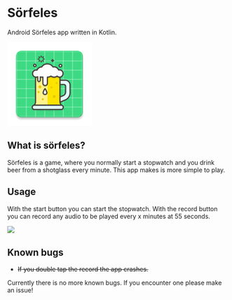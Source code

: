 # Sörfeles
Android Sörfeles app written in Kotlin.

![Icon](https://github.com/vilmosvegvari/sorfeles/blob/master/app/src/main/res/mipmap-xxxhdpi/ic_launcher_sorfeles.png?raw=true)

## What is sörfeles?
Sörfeles is a game, where you normally start a stopwatch and you drink beer from a shotglass every minute. This app makes is more simple to play.

## Usage
With the start button you can start the stopwatch. With the record button you can record any audio to be played every x minutes at 55 seconds. 

![](https://i.imgur.com/6PmWvcR.png)

## Known bugs
- ~~If you double tap the record the app crashes.~~

Currently there is no more known bugs. If you encounter one please make an issue!
